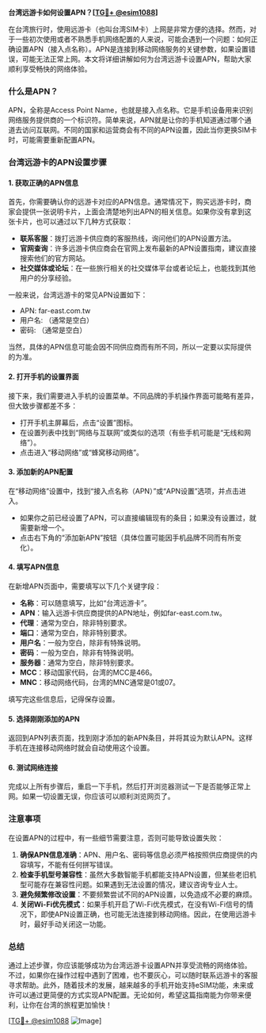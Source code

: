 **台湾远游卡如何设置APN？[[TG💪+ @esim1088](https://t.me/s/esim1088)]**

在台湾旅行时，使用远游卡（也叫台湾SIM卡）上网是非常方便的选择。然而，对于一些初次使用或者不熟悉手机网络配置的人来说，可能会遇到一个问题：如何正确设置APN（接入点名称）。APN是连接到移动网络服务的关键参数，如果设置错误，可能无法正常上网。本文将详细讲解如何为台湾远游卡设置APN，帮助大家顺利享受畅快的网络体验。

### 什么是APN？

APN，全称是Access Point Name，也就是接入点名称。它是手机设备用来识别网络服务提供商的一个标识符。简单来说，APN就是让你的手机知道通过哪个通道去访问互联网。不同的国家和运营商会有不同的APN设置，因此当你更换SIM卡时，可能需要重新配置APN。

### 台湾远游卡的APN设置步骤

#### 1. 获取正确的APN信息

首先，你需要确认你的远游卡对应的APN信息。通常情况下，购买远游卡时，商家会提供一张说明卡片，上面会清楚地列出APN的相关信息。如果你没有拿到这张卡片，也可以通过以下几种方式获取：

- **联系客服**：拨打远游卡供应商的客服热线，询问他们的APN设置方法。
- **官网查询**：许多远游卡供应商会在官网上发布最新的APN设置指南，建议直接搜索他们的官方网站。
- **社交媒体或论坛**：在一些旅行相关的社交媒体平台或者论坛上，也能找到其他用户的分享经验。

一般来说，台湾远游卡的常见APN设置如下：
- APN: far-east.com.tw
- 用户名: （通常是空白）
- 密码: （通常是空白）

当然，具体的APN信息可能会因不同供应商而有所不同，所以一定要以实际提供的为准。

#### 2. 打开手机的设置界面

接下来，我们需要进入手机的设置菜单。不同品牌的手机操作界面可能略有差异，但大致步骤都差不多：

- 打开手机主屏幕后，点击“设置”图标。
- 在设置列表中找到“网络与互联网”或类似的选项（有些手机可能是“无线和网络”）。
- 点击进入“移动网络”或“蜂窝移动网络”。

#### 3. 添加新的APN配置

在“移动网络”设置中，找到“接入点名称（APN）”或“APN设置”选项，并点击进入。

- 如果你之前已经设置了APN，可以直接编辑现有的条目；如果没有设置过，就需要新增一个。
- 点击右下角的“添加新APN”按钮（具体位置可能因手机品牌不同而有所变化）。

#### 4. 填写APN信息

在新增APN页面中，需要填写以下几个关键字段：

- **名称**：可以随意填写，比如“台湾远游卡”。
- **APN**：输入远游卡供应商提供的APN地址，例如far-east.com.tw。
- **代理**：通常为空白，除非特别要求。
- **端口**：通常为空白，除非特别要求。
- **用户名**：一般为空白，除非有特殊说明。
- **密码**：一般为空白，除非有特殊说明。
- **服务器**：通常为空白，除非特别要求。
- **MCC**：移动国家代码，台湾的MCC是466。
- **MNC**：移动网络代码，台湾的MNC通常是01或07。

填写完这些信息后，记得保存设置。

#### 5. 选择刚刚添加的APN

返回到APN列表页面，找到刚才添加的新APN条目，并将其设为默认APN。这样手机在连接移动网络时就会自动使用这个设置。

#### 6. 测试网络连接

完成以上所有步骤后，重启一下手机，然后打开浏览器测试一下是否能够正常上网。如果一切设置无误，你应该可以顺利浏览网页了。

### 注意事项

在设置APN的过程中，有一些细节需要注意，否则可能导致设置失败：

1. **确保APN信息准确**：APN、用户名、密码等信息必须严格按照供应商提供的内容填写，不能有任何拼写错误。
2. **检查手机型号兼容性**：虽然大多数智能手机都能支持APN设置，但某些老旧机型可能存在兼容性问题。如果遇到无法设置的情况，建议咨询专业人士。
3. **避免频繁修改设置**：不要频繁尝试不同的APN设置，以免造成不必要的麻烦。
4. **关闭Wi-Fi优先模式**：如果手机开启了Wi-Fi优先模式，在没有Wi-Fi信号的情况下，即使APN设置正确，也可能无法连接到移动网络。因此，在使用远游卡时，最好手动关闭这一功能。

### 总结

通过上述步骤，你应该能够成功为台湾远游卡设置APN并享受流畅的网络体验。不过，如果你在操作过程中遇到了困难，也不要灰心，可以随时联系远游卡的客服寻求帮助。此外，随着技术的发展，越来越多的手机开始支持eSIM功能，未来或许可以通过更简便的方式实现APN配置。无论如何，希望这篇指南能为你带来便利，让你在台湾的旅程更加愉快！

[[TG💪+ @esim1088](https://t.me/s/esim1088) ![Image](https://i.postimg.cc/4NQfJmqS/Snipaste-2025-05-13-00-14-12.png)]